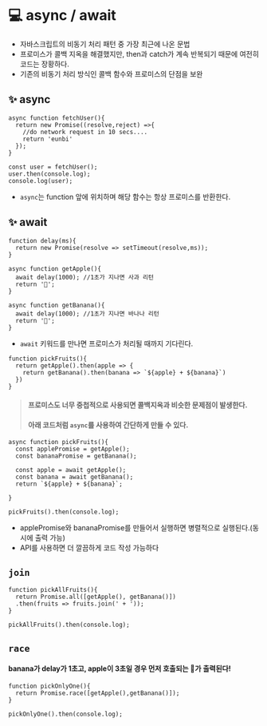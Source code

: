 # 💻 async / await
- 자바스크립트의 비동기 처리 패턴 중 가장 최근에 나온 문법
- 프로미스가 콜백 지옥을 해결했지만, then과 catch가 계속 반복되기 때문에 여전히 코드는 장황하다.
- 기존의 비동기 처리 방식인 콜백 함수와 프로미스의 단점을 보완

## ✨ async
```
async function fetchUser(){
  return new Promise((resolve,reject) =>{
    //do network request in 10 secs....
    return 'eunbi'
  });
}

const user = fetchUser();
user.then(console.log);
console.log(user);

```
- `async`는 function 앞에 위치하며 해당 함수는 항상 프로미스를 반환한다.

## ✨ await 
```
function delay(ms){
  return new Promise(resolve => setTimeout(resolve,ms));
}

async function getApple(){
  await delay(1000); //1초가 지나면 사과 리턴
  return '🍎';
}

async function getBanana(){
  await delay(1000); //1초가 지나면 바나나 리턴
  return '🍌';
}

```
- `await` 키워드를 만나면 프로미스가 처리될 때까지 기다린다.

```
function pickFruits(){
  return getApple().then(apple => {
    return getBanana().then(banana => `${apple} + ${banana}`)
  })
}
```
> #### 프로미스도 너무 중첩적으로 사용되면 콜백지옥과 비슷한 문제점이 발생한다.
> #### 아래 코드처럼 `async`를 사용하여 간단하게 만들 수 있다.
```
async function pickFruits(){
  const applePromise = getApple();
  const bananaPromise = getBanana();
  
  const apple = await getApple();
  const banana = await getBanana();
  return `${apple} + ${banana}`;

}

pickFruits().then(console.log);
```
- applePromise와 bananaPromise를 만들어서 실행하면 병렬적으로 실행된다.(동시에 출력 가능)
- API를 사용하면 더 깔끔하게 코드 작성 가능하다

## `join` 
```
function pickAllFruits(){
  return Promise.all([getApple(), getBanana()])
  .then(fruits => fruits.join(' + '));
}

pickAllFruits().then(console.log);
```

## `race` 
#### banana가 delay가 1초고, apple이 3초일 경우 먼저 호출되는 🍌가 출력된다!
```
function pickOnlyOne(){
  return Promise.race([getApple(),getBanana()]);
}

pickOnlyOne().then(console.log);
```
